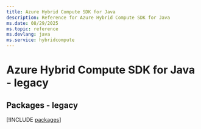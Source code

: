 ```yaml
---
title: Azure Hybrid Compute SDK for Java
description: Reference for Azure Hybrid Compute SDK for Java
ms.date: 08/29/2025
ms.topic: reference
ms.devlang: java
ms.service: hybridcompute
---
```

# Azure Hybrid Compute SDK for Java - legacy
## Packages - legacy
[!INCLUDE [packages](hybrid-compute-index.md)]